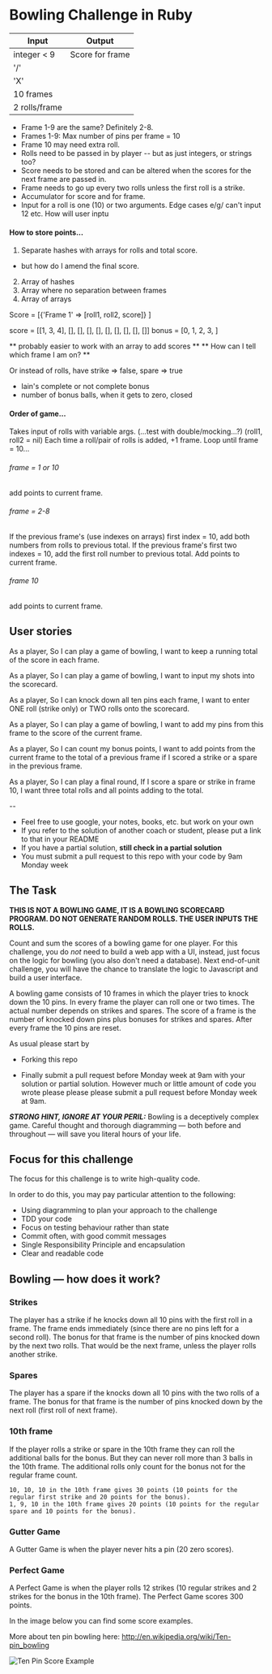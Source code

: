 Bowling Challenge in Ruby
=================

| Input         | Output          |
| ------------- | --------------- |
| integer < 9   | Score for frame |
| '/'           |                 |
| 'X'           |                 |
| 10 frames     |                 |
| 2 rolls/frame |                 |


- Frame 1-9 are the same? Definitely 2-8.
- Frames 1-9: Max number of pins per frame = 10
- Frame 10 may need extra roll.
- Rolls need to be passed in by player -- but as just integers, or strings too?
- Score needs to be stored and can be altered when the scores for the next frame are passed in.
- Frame needs to go up every two rolls unless the first roll is a strike.
- Accumulator for score and for frame.
- Input for a roll is one (10) or two arguments.
Edge cases e/g/ can't input 12 etc. How will user inptu

#### How to store points...
1. Separate hashes with arrays for rolls and total score.
  - but how do I amend the final score.
2. Array of hashes
3. Array where no separation between frames
4. Array of arrays

Score = [{'Frame 1' => [roll1, roll2, score]} ]

score = [[1, 3, 4], [], [], [], [], [], [], [], [], []]
bonus = [0, 1, 2, 3, ]

** probably easier to work with an array to add scores **
** How can I tell which frame I am on? **

Or instead of rolls, have strike => false, spare => true
* Iain's complete or not complete bonus
* number of bonus balls, when it gets to zero, closed

#### Order of game...

Takes input of rolls with variable args. (...test with double/mocking...?) (roll1, roll2 = nil)
Each time a roll/pair of rolls is added, +1 frame.
Loop until frame = 10...

###### frame = 1 or 10
add points to current frame.

###### frame = 2-8
If the previous frame's (use indexes on arrays) first index = 10, add both numbers from rolls to previous total.
If the previous frame's first two indexes = 10, add the first roll number to previous total.
Add points to current frame.

###### frame 10
add points to current frame.

## User stories

As a player,
So I can play a game of bowling,
I want to keep a running total of the score in each frame.

As a player,
So I can play a game of bowling,
I want to input my shots into the scorecard.  

As a player,
So I can knock down all ten pins each frame,
I want to enter ONE roll (strike only) or TWO rolls onto the scorecard.

As a player,
So I can play a game of bowling,
I want to add my pins from this frame to the score of the current frame.

As a player,
So I can count my bonus points,
I want to add points from the current frame to the total of a previous frame if I scored a strike or a spare in the previous frame.

As a player,
So I can play a final round,
If I score a spare or strike in frame 10, I want three total rolls and all points adding to the total.

--


* Feel free to use google, your notes, books, etc. but work on your own
* If you refer to the solution of another coach or student, please put a link to that in your README
* If you have a partial solution, **still check in a partial solution**
* You must submit a pull request to this repo with your code by 9am Monday week

## The Task

**THIS IS NOT A BOWLING GAME, IT IS A BOWLING SCORECARD PROGRAM. DO NOT GENERATE RANDOM ROLLS. THE USER INPUTS THE ROLLS.**

Count and sum the scores of a bowling game for one player. For this challenge, you do _not_ need to build a web app with a UI, instead, just focus on the logic for bowling (you also don't need a database). Next end-of-unit challenge, you will have the chance to translate the logic to Javascript and build a user interface.

A bowling game consists of 10 frames in which the player tries to knock down the 10 pins. In every frame the player can roll one or two times. The actual number depends on strikes and spares. The score of a frame is the number of knocked down pins plus bonuses for strikes and spares. After every frame the 10 pins are reset.

As usual please start by

* Forking this repo

* Finally submit a pull request before Monday week at 9am with your solution or partial solution.  However much or little amount of code you wrote please please please submit a pull request before Monday week at 9am.

___STRONG HINT, IGNORE AT YOUR PERIL:___ Bowling is a deceptively complex game. Careful thought and thorough diagramming — both before and throughout — will save you literal hours of your life.

## Focus for this challenge
The focus for this challenge is to write high-quality code.

In order to do this, you may pay particular attention to the following:
* Using diagramming to plan your approach to the challenge
* TDD your code
* Focus on testing behaviour rather than state
* Commit often, with good commit messages
* Single Responsibility Principle and encapsulation
* Clear and readable code

## Bowling — how does it work?

### Strikes

The player has a strike if he knocks down all 10 pins with the first roll in a frame. The frame ends immediately (since there are no pins left for a second roll). The bonus for that frame is the number of pins knocked down by the next two rolls. That would be the next frame, unless the player rolls another strike.

### Spares

The player has a spare if the knocks down all 10 pins with the two rolls of a frame. The bonus for that frame is the number of pins knocked down by the next roll (first roll of next frame).

### 10th frame

If the player rolls a strike or spare in the 10th frame they can roll the additional balls for the bonus. But they can never roll more than 3 balls in the 10th frame. The additional rolls only count for the bonus not for the regular frame count.

    10, 10, 10 in the 10th frame gives 30 points (10 points for the regular first strike and 20 points for the bonus).
    1, 9, 10 in the 10th frame gives 20 points (10 points for the regular spare and 10 points for the bonus).

### Gutter Game

A Gutter Game is when the player never hits a pin (20 zero scores).

### Perfect Game

A Perfect Game is when the player rolls 12 strikes (10 regular strikes and 2 strikes for the bonus in the 10th frame). The Perfect Game scores 300 points.

In the image below you can find some score examples.

More about ten pin bowling here: http://en.wikipedia.org/wiki/Ten-pin_bowling

![Ten Pin Score Example](images/example_ten_pin_scoring.png)
